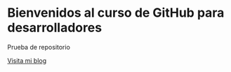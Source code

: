 # Bienvenidos al curso de GitHub para desarrolladores 
Prueba de repositorio

[Visita mi blog](http://www.google.com)

